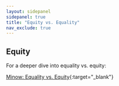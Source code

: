 ```yaml
---
layout: sidepanel
sidepanel: true
title: "Equity vs. Equality"
nav_exclude: true
---
```

## Equity
For a deeper dive into equality vs. equity:

[Minow: Equality vs. Equity](https://direct.mit.edu/ajle/article/doi/10.1162/ajle_a_00019/107229/EQUALITY-VS-EQUITY){:target="_blank"}
